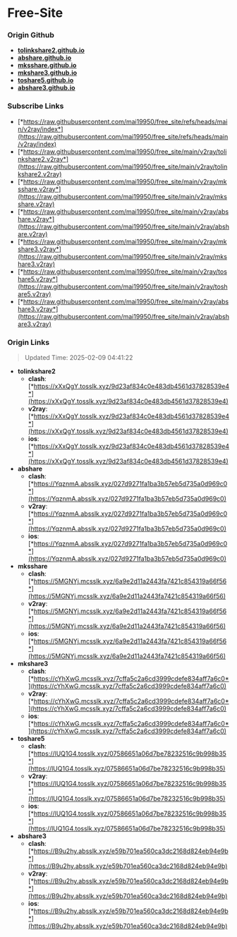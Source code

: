 # Free-Site

### Origin Github

- [**tolinkshare2.github.io**](https://github.com/tolinkshare2/tolinkshare2.github.io)
- [**abshare.github.io**](https://github.com/abshare/abshare.github.io)
- [**mksshare.github.io**](https://github.com/mksshare/mksshare.github.io)
- [**mkshare3.github.io**](https://github.com/mkshare3/mkshare3.github.io)
- [**toshare5.github.io**](https://github.com/toshare5/toshare5.github.io)
- [**abshare3.github.io**](https://github.com/abshare3/abshare3.github.io)

### Subscribe Links

- [*https://raw.githubusercontent.com/mai19950/free_site/refs/heads/main/v2ray/index*](https://raw.githubusercontent.com/mai19950/free_site/refs/heads/main/v2ray/index)
- [*https://raw.githubusercontent.com/mai19950/free_site/main/v2ray/tolinkshare2.v2ray*](https://raw.githubusercontent.com/mai19950/free_site/main/v2ray/tolinkshare2.v2ray)
- [*https://raw.githubusercontent.com/mai19950/free_site/main/v2ray/mksshare.v2ray*](https://raw.githubusercontent.com/mai19950/free_site/main/v2ray/mksshare.v2ray)
- [*https://raw.githubusercontent.com/mai19950/free_site/main/v2ray/abshare.v2ray*](https://raw.githubusercontent.com/mai19950/free_site/main/v2ray/abshare.v2ray)
- [*https://raw.githubusercontent.com/mai19950/free_site/main/v2ray/mkshare3.v2ray*](https://raw.githubusercontent.com/mai19950/free_site/main/v2ray/mkshare3.v2ray)
- [*https://raw.githubusercontent.com/mai19950/free_site/main/v2ray/toshare5.v2ray*](https://raw.githubusercontent.com/mai19950/free_site/main/v2ray/toshare5.v2ray)
- [*https://raw.githubusercontent.com/mai19950/free_site/main/v2ray/abshare3.v2ray*](https://raw.githubusercontent.com/mai19950/free_site/main/v2ray/abshare3.v2ray)

### Origin Links

> Updated Time: 2025-02-09 04:41:22

- **tolinkshare2**
  - **clash**: [*https://xXxQgY.tosslk.xyz/9d23af834c0e483db4561d37828539e4*](https://xXxQgY.tosslk.xyz/9d23af834c0e483db4561d37828539e4)
  - **v2ray**: [*https://xXxQgY.tosslk.xyz/9d23af834c0e483db4561d37828539e4*](https://xXxQgY.tosslk.xyz/9d23af834c0e483db4561d37828539e4)
  - **ios**: [*https://xXxQgY.tosslk.xyz/9d23af834c0e483db4561d37828539e4*](https://xXxQgY.tosslk.xyz/9d23af834c0e483db4561d37828539e4)
- **abshare**
  - **clash**: [*https://YqznmA.absslk.xyz/027d9271fa1ba3b57eb5d735a0d969c0*](https://YqznmA.absslk.xyz/027d9271fa1ba3b57eb5d735a0d969c0)
  - **v2ray**: [*https://YqznmA.absslk.xyz/027d9271fa1ba3b57eb5d735a0d969c0*](https://YqznmA.absslk.xyz/027d9271fa1ba3b57eb5d735a0d969c0)
  - **ios**: [*https://YqznmA.absslk.xyz/027d9271fa1ba3b57eb5d735a0d969c0*](https://YqznmA.absslk.xyz/027d9271fa1ba3b57eb5d735a0d969c0)
- **mksshare**
  - **clash**: [*https://5MGNYj.mcsslk.xyz/6a9e2d11a2443fa7421c854319a66f56*](https://5MGNYj.mcsslk.xyz/6a9e2d11a2443fa7421c854319a66f56)
  - **v2ray**: [*https://5MGNYj.mcsslk.xyz/6a9e2d11a2443fa7421c854319a66f56*](https://5MGNYj.mcsslk.xyz/6a9e2d11a2443fa7421c854319a66f56)
  - **ios**: [*https://5MGNYj.mcsslk.xyz/6a9e2d11a2443fa7421c854319a66f56*](https://5MGNYj.mcsslk.xyz/6a9e2d11a2443fa7421c854319a66f56)
- **mkshare3**
  - **clash**: [*https://cYhXwG.mcsslk.xyz/7cffa5c2a6cd3999cdefe834aff7a6c0*](https://cYhXwG.mcsslk.xyz/7cffa5c2a6cd3999cdefe834aff7a6c0)
  - **v2ray**: [*https://cYhXwG.mcsslk.xyz/7cffa5c2a6cd3999cdefe834aff7a6c0*](https://cYhXwG.mcsslk.xyz/7cffa5c2a6cd3999cdefe834aff7a6c0)
  - **ios**: [*https://cYhXwG.mcsslk.xyz/7cffa5c2a6cd3999cdefe834aff7a6c0*](https://cYhXwG.mcsslk.xyz/7cffa5c2a6cd3999cdefe834aff7a6c0)
- **toshare5**
  - **clash**: [*https://lUQ1G4.tosslk.xyz/07586651a06d7be78232516c9b998b35*](https://lUQ1G4.tosslk.xyz/07586651a06d7be78232516c9b998b35)
  - **v2ray**: [*https://lUQ1G4.tosslk.xyz/07586651a06d7be78232516c9b998b35*](https://lUQ1G4.tosslk.xyz/07586651a06d7be78232516c9b998b35)
  - **ios**: [*https://lUQ1G4.tosslk.xyz/07586651a06d7be78232516c9b998b35*](https://lUQ1G4.tosslk.xyz/07586651a06d7be78232516c9b998b35)
- **abshare3**
  - **clash**: [*https://B9u2hy.absslk.xyz/e59b701ea560ca3dc2168d824eb94e9b*](https://B9u2hy.absslk.xyz/e59b701ea560ca3dc2168d824eb94e9b)
  - **v2ray**: [*https://B9u2hy.absslk.xyz/e59b701ea560ca3dc2168d824eb94e9b*](https://B9u2hy.absslk.xyz/e59b701ea560ca3dc2168d824eb94e9b)
  - **ios**: [*https://B9u2hy.absslk.xyz/e59b701ea560ca3dc2168d824eb94e9b*](https://B9u2hy.absslk.xyz/e59b701ea560ca3dc2168d824eb94e9b)
